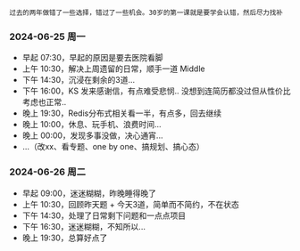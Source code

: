 
	过去的两年做错了一些选择，错过了一些机会。30岁的第一课就是要学会认错，然后尽力找补

### 2024-06-25 周一

-  早起 07:30，早起的原因是要去医院看脚
-  上午 10:30，解决上周遗留的日常，顺手一道 Middle
-  下午 14:30，沉浸在剩余的3道... 
-  下午 16:00，KS 发来感谢信，有点难受悲悯.. 没想到连简历都没过但从性价比考虑也正常..
-  晚上 19:30，Redis分布式相关看一半，有点多，回去继续
-  晚上 10:00，休息、玩手机、浪费时间...
-  晚上 00:00，发现多事没做，决心通宵...
-  ...（改xx、看专题、one by one、搞规划、搞心态）


### 2024-06-26 周二

-  早起 09:00，迷迷糊糊，昨晚睡得晚了
-  上午 10:30，回顾昨天题 + 今天3道，简单而不简约，不在状态
-  下午 14:30，处理了日常剩下问题和一点点项目
-  下午 16:30，迷迷糊糊，不知所以...
-  晚上 19:30，总算好点了
